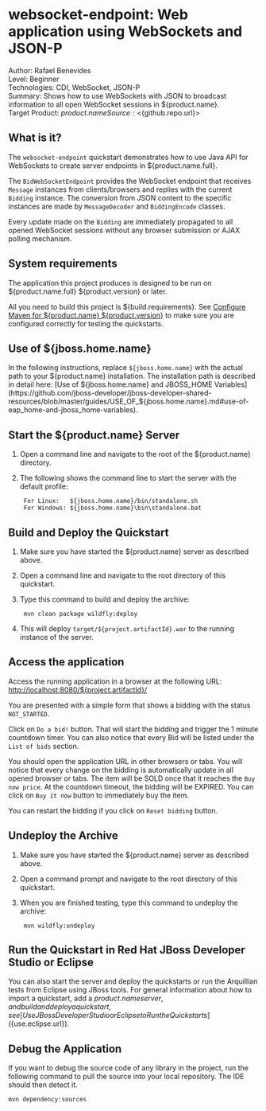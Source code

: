 websocket-endpoint: Web application using WebSockets and JSON-P
================================================================
Author: Rafael Benevides  
Level: Beginner  
Technologies: CDI, WebSocket, JSON-P  
Summary: Shows how to use WebSockets with JSON to broadcast information to all open WebSocket sessions in ${product.name}.  
Target Product: ${product.name}  
Source: <${github.repo.url}>   


What is it?
-----------

The `websocket-endpoint` quickstart demonstrates how to use Java API for WebSockets to create server endpoints in ${product.name.full}. 

The `BidWebSocketEndpoint` provides the WebSocket endpoint that receives `Message` instances from clients/browsers and replies with the current `Bidding` instance. The conversion from JSON content to the specific instances are made by `MessageDecoder` and `BiddingEncode` classes.

Every update made on the `Bidding` are immediately propagated to all opened WebSocket sessions without any browser submission or AJAX polling mechanism.


System requirements
-------------------

The application this project produces is designed to be run on ${product.name.full} ${product.version} or later. 

All you need to build this project is ${build.requirements}. See [Configure Maven for ${product.name} ${product.version}](https://github.com/jboss-developer/jboss-developer-shared-resources/blob/master/guides/CONFIGURE_MAVEN_JBOSS_EAP7.md#configure-maven-to-build-and-deploy-the-quickstarts) to make sure you are configured correctly for testing the quickstarts.


Use of ${jboss.home.name}
---------------

In the following instructions, replace `${jboss.home.name}` with the actual path to your ${product.name} installation. The installation path is described in detail here: [Use of ${jboss.home.name} and JBOSS_HOME Variables](https://github.com/jboss-developer/jboss-developer-shared-resources/blob/master/guides/USE_OF_${jboss.home.name}.md#use-of-eap_home-and-jboss_home-variables).



Start the ${product.name} Server
-------------------------

1. Open a command line and navigate to the root of the  ${product.name} directory.
2. The following shows the command line to start the server with the default profile:

        For Linux:   ${jboss.home.name}/bin/standalone.sh
        For Windows: ${jboss.home.name}\bin\standalone.bat


Build and Deploy the Quickstart
-------------------------

1. Make sure you have started the ${product.name} server as described above.
2. Open a command line and navigate to the root directory of this quickstart.
3. Type this command to build and deploy the archive:

        mvn clean package wildfly:deploy
4. This will deploy `target/${project.artifactId}.war` to the running instance of the server.
 


Access the application
---------------------

Access the running application in a browser at the following URL:  <http://localhost:8080/${project.artifactId}/>

You are presented with a simple form that shows a bidding with the status `NOT_STARTED`. 

Click on `Do a bid!` button. That will start the bidding and trigger the 1 minute countdown timer. You can also notice that every Bid will be listed under the `List of bids` section.

You should open the application URL in other browsers or tabs. You will notice that every change on the bidding is automatically update in all opened browser or tabs. The item will be SOLD once that it reaches the `Buy now price`. At the countdown timeout, the bidding will be EXPIRED. You can click on `Buy it now` button to immediately buy the item.

You can restart the bidding if you click on `Reset bidding` button.


Undeploy the Archive
--------------------

1. Make sure you have started the ${product.name} server as described above.
2. Open a command prompt and navigate to the root directory of this quickstart.
3. When you are finished testing, type this command to undeploy the archive:

        mvn wildfly:undeploy


Run the Quickstart in Red Hat JBoss Developer Studio or Eclipse
-------------------------------------

You can also start the server and deploy the quickstarts or run the Arquillian tests from Eclipse using JBoss tools. For general information about how to import a quickstart, add a ${product.name} server, and build and deploy a quickstart, see [Use JBoss Developer Studio or Eclipse to Run the Quickstarts](${use.eclipse.url}). 


Debug the Application
------------------------------------

If you want to debug the source code of any library in the project, run the following command to pull the source into your local repository. The IDE should then detect it.

    mvn dependency:sources
   

<!-- Build and Deploy the Quickstart to OpenShift - Coming soon! -->


